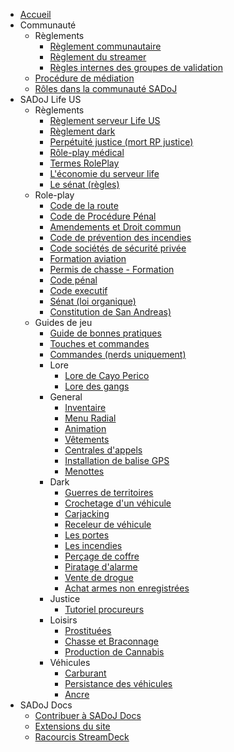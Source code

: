 * [Accueil](/ "Accueil")
* Communauté
  * Règlements
    * [Règlement communautaire](community/rules/community.md "Règlement communautaire")
    * [Règlement du streamer](community/rules/streamer.md "Règlement du streamer")
    * [Règles internes des groupes de validation](community/rules/validation_rules.md "Règles internes des groupes de validation")
  * [Procédure de médiation](community/mediation_process.md "Procédure de médiation")
  * [Rôles dans la communauté SADoJ](community/roles.md "Rôles dans la communauté SADoJ")
* SADoJ Life US
  * Règlements
    * [Règlement serveur Life US](life/rules/life.md "Règlement serveur Life US")
    * [Règlement dark](life/rules/dark.md "Règlement dark")
    * [Perpétuité justice (mort RP justice)](life/rules/perpetuity.md "Perpétuité justice (mort RP justice)")
    * [Rôle-play médical](life/rules/medical.md "Rôle-play médical")
    * [Termes RolePlay](life/rules/terms.md "Termes RolePlay")
    * [L'économie du serveur life](life/rules/economy.md "L'économie du serveur life")
    * [Le sénat (règles)](life/rules/senate_rules.md "Le sénat (règles)")
  * Role-play
    * [Code de la route](life/rp/traffic_regulations.md "Code de la route")
    * [Code de Procédure Pénal](life/rp/criminal_procedure_code.md "Code de Procédure Pénal")
    * [Amendements et Droit commun](life/rp/constitution.md "Amendements et Droit commun")
    * [Code de prévention des incendies](life/rp/fire_code.md "Code de prévention des incendies")
    * [Code sociétés de sécurité privée](life/rp/private_security.md "Code sociétés de sécurité privée")
    * [Formation aviation](life/rp/aviation_training.md "Formation aviation")
    * [Permis de chasse - Formation](life/rp/hunting_rules.md "Permis de chasse - Formation")
    * [Code pénal](life/rp/penal_code.md "Code pénal")
    * [Code executif ](life/rp/executive_code.md "Code executif")
    * [Sénat (loi organique) ](life/rp/senate.md "Sénat (loi organique)")
    * [Constitution de San Andreas) ](life/rp/constitutionsa.md "Constitution de San Andreas)")
  * Guides de jeu
    * [Guide de bonnes pratiques](life/guides/bestpractices.md "Guide de bonnes pratiques")
    * [Touches et commandes](life/guides/keys.md "Touches et commandes")
    * [Commandes (nerds uniquement)](life/guides/commands.md "Commandes (nerds uniquement)")
    * Lore
      * [Lore de Cayo Perico](life/guides/lore/cayoperico.md "Lore de Cayo Perico")
      * [Lore des gangs](life/guides/lore/gangs.md "Lore des gangs")
    * General
      * [Inventaire](life/guides/general/inventory.md "Inventaires")
      * [Menu Radial](life/guides/general/radialmenu.md "Menu Radial")
      * [Animation](life/guides/general/animation.md "Animation")
      * [Vêtements](life/guides/general/clothes.md "Vêtements")
      * [Centrales d'appels](life/guides/general/callcenter.md "Centrales d'appels")
      * [Installation de balise GPS](life/guides/general/trackerinstallation.md "Installation de balise GPS")
      * [Menottes](life/guides/general/handcuffs.md "Menottes")
    * Dark
      * [Guerres de territoires](life/guides/dark/turfwars.md "Guerres de territoires")
      * [Crochetage d'un véhicule](life/guides/dark/lockpicking.md "Crochetage d'un véhicule")
      * [Carjacking](life/guides/dark/carjacking.md "Carjacking")
      * [Receleur de véhicule](life/guides/dark/vehicleresale.md "Receleur de véhicule")
      * [Les portes](life/guides/dark/doors.md "Les portes")
      * [Les incendies](life/guides/dark/fire.md "Les incendies")
      * [Perçage de coffre](life/guides/dark/safedrilling.md "Perçage de coffre")
      * [Piratage d'alarme](life/guides/dark/hackingalarm.md "Piratage d'alarme")
      * [Vente de drogue](life/guides/dark/drugsales.md "Vente de drogue")
      * [Achat armes non enregistrées](life/guides/dark/purchaseofunregisteredweapons.md "Achat armes non enregistrées")
    * Justice
      * [Tutoriel procureurs](life/guides/justice/process_attoney.md "Tutoriel procureurs")
    * Loisirs
      * [Prostituées](life/guides/Leisure/hookers.md "Prostituées")
      * [Chasse et Braconnage](life/guides/Leisure/huntingandpoaching.md "Chasse et Braconnage")
      * [Production de Cannabis](life/guides/Leisure/cannabisproduction.md "Production de Cannabis")
    * Véhicules
      * [Carburant](life/guides/vehicles/fuel.md "Carburant")
      * [Persistance des véhicules](life/guides/vehicles/persistence.md "Persistance des véhicules")
      * [Ancre](life/guides/vehicles/anchor.md "Ancre")
* SADoJ Docs
  * [Contribuer à SADoJ Docs](sadoj-docs/install.md)
  * [Extensions du site](sadoj-docs/extensions.md)
  * [Racourcis StreamDeck](sadoj-docs/streamdeck.md)


